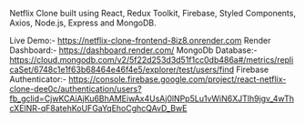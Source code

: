 Netflix Clone built using React, Redux Toolkit, Firebase, Styled Components, Axios, Node.js, Express and MongoDB.

Live Demo:- https://netflix-clone-frontend-8iz8.onrender.com
Render Dashboard:- https://dashboard.render.com/
MongoDb Database:- https://cloud.mongodb.com/v2/5f22d253d3d51f1cc0db486a#/metrics/replicaSet/6748c1e1f63b68464e46f4e5/explorer/test/users/find
Firebase Authenticator:- https://console.firebase.google.com/project/react-netflix-clone-dee0c/authentication/users?fb_gclid=CjwKCAiAjKu6BhAMEiwAx4UsAj0lNPp5Lu1vWiN6XJTlh9jgv_4wThcXElNR-qF8atehKoUFGaYqEhoCghcQAvD_BwE
